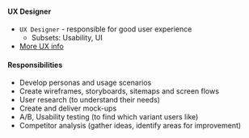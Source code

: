 #### UX Designer
* `UX Designer` - responsible for good user experience
    * Subsets: Usability, UI 
* [More UX info](../../human-computer/user-experience.md)

#### Responsibilities
* Develop personas and usage scenarios
* Create wireframes, storyboards, sitemaps and screen flows
* User research (to understand their needs)
* Create and deliver mock-ups
* A/B, Usability testing (to find which variant users like)
* Competitor analysis (gather ideas, identify areas for improvement)
